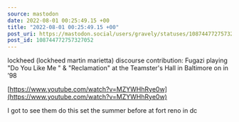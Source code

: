 ```yaml
---
source: mastodon
date: 2022-08-01 00:25:49.15 +00
title: "2022-08-01 00:25:49.15 +00"
post_uri: https://mastodon.social/users/gravely/statuses/108744772757327052
post_id: 108744772757327052
---
```

lockheed (lockheed martin marietta) discourse contribution: Fugazi playing "Do You Like Me " & "Reclamation" at the Teamster's Hall in Baltimore on in ’98

[https://www.youtube.com/watch?v=MZYWHhRye0w](https://www.youtube.com/watch?v=MZYWHhRye0w)

I got to see them do this set the summer before at fort reno in dc


